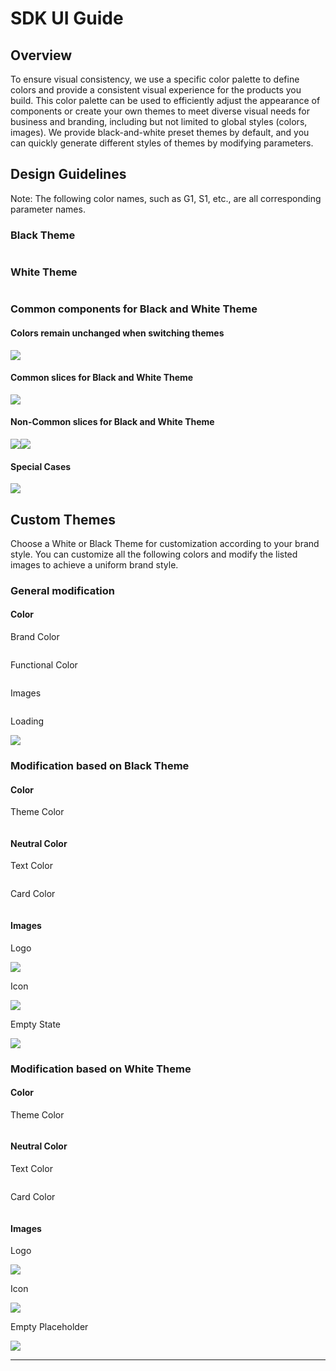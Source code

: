 # SDK UI Guide

## Overview&#x20;

To ensure visual consistency, we use a specific color palette to define colors and provide a consistent visual experience for the products you build. This color palette can be used to efficiently adjust the appearance of components or create your own themes to meet diverse visual needs for business and branding, including but not limited to global styles (colors, images). We provide black-and-white preset themes by default, and you can quickly generate different styles of themes by modifying parameters.

## Design Guidelines <a href="#qag33" id="qag33"></a>

Note: The following color names, such as G1, S1, etc., are all corresponding parameter names.

### Black Theme <a href="#ogiyn" id="ogiyn"></a>

<figure><img src=".gitbook/assets/02-颜色规范-黑色主题.png" alt=""><figcaption></figcaption></figure>

### White Theme <a href="#igpxl" id="igpxl"></a>

<figure><img src=".gitbook/assets/01-颜色规范-白色主题.png" alt=""><figcaption></figcaption></figure>

### Common components for Black and White Theme&#x20;

#### Colors remain unchanged when switching themes

![](.gitbook/assets/03-黑白主题通用组件.png)

#### Common slices for Black and White Theme

![](.gitbook/assets/04-黑白主题通用切图.png)

#### Non-Common slices for Black and White Theme <a href="#kvvht" id="kvvht"></a>

![](.gitbook/assets/05-不通用切图-黑.png)![](.gitbook/assets/06-不通用切图-白.png)

#### Special Cases <a href="#e3whi" id="e3whi"></a>

![](.gitbook/assets/07-有区分需要单独写黑白文字色.png)

## Custom Themes <a href="#zhbd0" id="zhbd0"></a>

Choose a White or Black Theme for customization according to your brand style. You can customize all the following colors and modify the listed images to achieve a uniform brand style.

### General modification <a href="#jy556" id="jy556"></a>

#### **Color**

Brand Color

<figure><img src=".gitbook/assets/01-通用修改-品牌色 (1).png" alt=""><figcaption></figcaption></figure>

Functional Color

<figure><img src=".gitbook/assets/02-通用修改-功能色.png" alt=""><figcaption></figcaption></figure>

Images

<figure><img src=".gitbook/assets/03-通用修改-图片.png" alt=""><figcaption></figcaption></figure>

Loading

![](.gitbook/assets/04-通用修改-loading.png)

### Modification based on Black Theme <a href="#ttldo" id="ttldo"></a>

#### **Color**

Theme Color

<figure><img src=".gitbook/assets/01-基于黑色主题修改-主题色.png" alt=""><figcaption></figcaption></figure>

#### **Neutral Color**

Text Color

<figure><img src=".gitbook/assets/02-基于黑色主题修改-文字色.png" alt=""><figcaption></figcaption></figure>

Card Color

<figure><img src=".gitbook/assets/03-基于黑色主题修改-卡片色.png" alt=""><figcaption></figcaption></figure>

#### **Images**

Logo

![](.gitbook/assets/04-基于黑色主题修改-logo.png)

Icon

![](.gitbook/assets/05-基于黑色主题修改-icon.png)

Empty State

![](.gitbook/assets/06-基于黑色主题修改-空状态.png)

### Modification based on White Theme <a href="#aiaro" id="aiaro"></a>

#### **Color**

Theme Color

<figure><img src=".gitbook/assets/01-基于白色主题修改-主题色.png" alt=""><figcaption></figcaption></figure>

#### **Neutral Color**

Text Color

<figure><img src=".gitbook/assets/02-基于白色主题修改-文字色.png" alt=""><figcaption></figcaption></figure>

Card Color

<figure><img src=".gitbook/assets/03-基于白色主题修改-卡片色.png" alt=""><figcaption></figcaption></figure>

#### **Images**

Logo

![](.gitbook/assets/04-基于白色主题修改-logo.png)

Icon

![](<.gitbook/assets/05-基于白色主题修改-icon (1).png>)

Empty Placeholder

![](<.gitbook/assets/06-基于白色主题修改-空状态 (1).png>)

****
